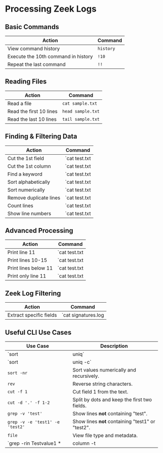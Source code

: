# Processing Zeek Logs
## Basic Commands

| **Action**                          | **Command** |
| ----------------------------------- | ----------- |
| View command history                | `history`   |
| Execute the 10th command in history | `!10`       |
| Repeat the last command             | `!!`        |
## Reading Files

| **Action**              | **Command**       |
| ----------------------- | ----------------- |
| Read a file             | `cat sample.txt`  |
| Read the first 10 lines | `head sample.txt` |
| Read the last 10 lines  | `tail sample.txt` |
## Finding & Filtering Data

| **Action**             | **Command**   |
| ---------------------- | ------------- |
| Cut the 1st field      | `cat test.txt |
| Cut the 1st column     | `cat test.txt |
| Find a keyword         | `cat test.txt |
| Sort alphabetically    | `cat test.txt |
| Sort numerically       | `cat test.txt |
| Remove duplicate lines | `cat test.txt |
| Count lines            | `cat test.txt |
| Show line numbers      | `cat test.txt |
## Advanced Processing

| **Action**           | **Command**   |
| -------------------- | ------------- |
| Print line 11        | `cat test.txt |
| Print lines 10-15    | `cat test.txt |
| Print lines below 11 | `cat test.txt |
| Print only line 11   | `cat test.txt |
## Zeek Log Filtering

| **Action**              | **Command**         |
| ----------------------- | ------------------- |
| Extract specific fields | `cat signatures.log |
## Useful CLI Use Cases

|**Use Case**|**Description**|
|---|---|
|`sort|uniq`|
|`sort|uniq -c`|
|`sort -nr`|Sort values numerically and recursively.|
|`rev`|Reverse string characters.|
|`cut -f 1`|Cut field 1 from the text.|
|`cut -d '.' -f 1-2`|Split by dots and keep the first two fields.|
|`grep -v 'test'`|Show lines **not** containing "test".|
|`grep -v -e 'test1' -e 'test2'`|Show lines **not** containing "test1" or "test2".|
|`file`|View file type and metadata.|
|`grep -rin Testvalue1 *|column -t|
